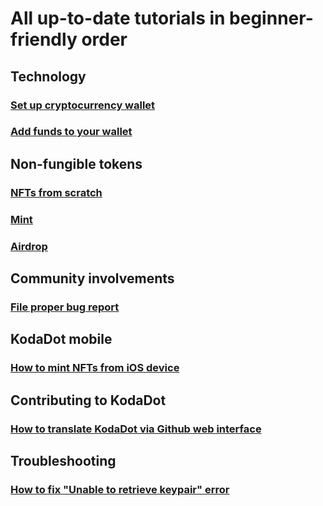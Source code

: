 # All up-to-date tutorials in beginner-friendly order

## Technology

### [Set up cryptocurrency wallet](tutorials/how_to_create_wallet.md)

### [Add funds to your wallet](/tutorials/how_to_top_up_wallet.md)

## Non-fungible tokens

### [NFTs from scratch](how-to-make-nft.md)

### [Mint](/tutorials/how_to_mint.md)

### [Airdrop](/tutorials/how-to-airdrop.md)

## Community involvements

### [File proper bug report](/tutorials/how_to_bug_report.md)

## KodaDot mobile

### [How to mint NFTs from iOS device](/tutorials/how-to-kodadot-phone-ios.md)

## Contributing to KodaDot

### [How to translate KodaDot via Github web interface](/tutorials/language-translations.md)

## Troubleshooting

### [How to fix "Unable to retrieve keypair" error](/tutorials/how-to-fix-error-keypair.md)


